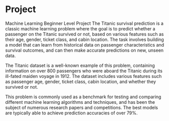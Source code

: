 # Project
Machine Learning Beginner Level Project 
The Titanic survival prediction is a classic machine learning problem where the goal is to predict whether a passenger on the Titanic survived or not, based on various features such as their age, gender, ticket class, and cabin location. The task involves building a model that can learn from historical data on passenger characteristics and survival outcomes, and can then make accurate predictions on new, unseen data.

The Titanic dataset is a well-known example of this problem, containing information on over 800 passengers who were aboard the Titanic during its ill-fated maiden voyage in 1912. The dataset includes various features such as passenger age, gender, ticket class, cabin location, and whether they survived or not.

This problem is commonly used as a benchmark for testing and comparing different machine learning algorithms and techniques, and has been the subject of numerous research papers and competitions. The best models are typically able to achieve prediction accuracies of over 79%.
